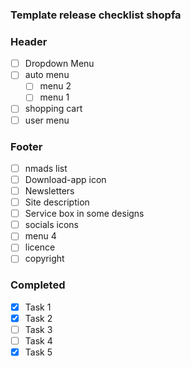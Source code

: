 ### Template release checklist  shopfa

### Header

- [ ]  Dropdown Menu
- [ ] auto menu
  - [ ]  menu 2
  - [ ] menu 1
- [ ] shopping cart
- [ ] user menu

### Footer

- [ ] nmads list
- [ ] Download-app icon
- [ ] Newsletters
- [ ] Site description
- [ ] Service box in some designs
- [ ] socials icons
- [ ] menu 4
- [ ] licence
- [ ] copyright

### Completed

- [x] Task 1
- [x] Task 2
- [ ] Task 3
- [ ] Task 4
- [x] Task 5

